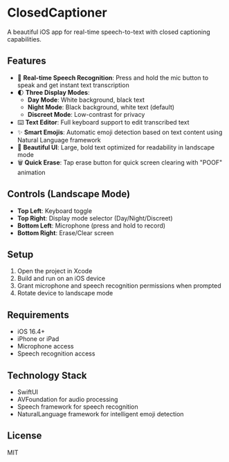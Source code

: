 # ClosedCaptioner

A beautiful iOS app for real-time speech-to-text with closed captioning capabilities.

## Features

- 🎤 **Real-time Speech Recognition**: Press and hold the mic button to speak and get instant text transcription
- 🌓 **Three Display Modes**: 
  - **Day Mode**: White background, black text
  - **Night Mode**: Black background, white text (default)
  - **Discreet Mode**: Low-contrast for privacy
- ⌨️ **Text Editor**: Full keyboard support to edit transcribed text
- ✨ **Smart Emojis**: Automatic emoji detection based on text content using Natural Language framework
- 🎨 **Beautiful UI**: Large, bold text optimized for readability in landscape mode
- 🗑️ **Quick Erase**: Tap erase button for quick screen clearing with "POOF" animation

## Controls (Landscape Mode)

- **Top Left**: Keyboard toggle
- **Top Right**: Display mode selector (Day/Night/Discreet)
- **Bottom Left**: Microphone (press and hold to record)
- **Bottom Right**: Erase/Clear screen

## Setup

1. Open the project in Xcode
2. Build and run on an iOS device
3. Grant microphone and speech recognition permissions when prompted
4. Rotate device to landscape mode

## Requirements

- iOS 16.4+
- iPhone or iPad
- Microphone access
- Speech recognition access

## Technology Stack

- SwiftUI
- AVFoundation for audio processing
- Speech framework for speech recognition
- NaturalLanguage framework for intelligent emoji detection

## License

MIT

